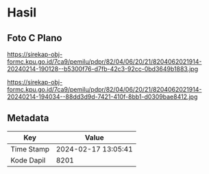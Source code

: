 # Hasil

## Foto C Plano

https://sirekap-obj-formc.kpu.go.id/7ca9/pemilu/pdpr/82/04/06/20/21/8204062021914-20240214-190128--b5300f76-d7fb-42c3-92cc-0bd3649b1883.jpg

https://sirekap-obj-formc.kpu.go.id/7ca9/pemilu/pdpr/82/04/06/20/21/8204062021914-20240214-194034--88dd3d9d-7421-410f-8bb1-d0309bae8412.jpg


## Metadata

| Key        | Value               |
| ---------- | ------------------- |
| Time Stamp | 2024-02-17 13:05:41 |
| Kode Dapil | 8201                |



